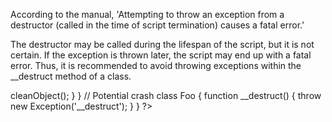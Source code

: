 According to the manual, 'Attempting to throw an exception from a destructor (called in the time of script termination) causes a fatal error.'

The destructor may be called during the lifespan of the script, but it is not certain. If the exception is thrown later, the script may end up with a fatal error. 
Thus, it is recommended to avoid throwing exceptions within the __destruct method of a class.

<?php

// No exception thrown
class Bar { 
    function __construct() {
        throw new Exception('__construct');
    }

    function __destruct() {
        $this->cleanObject();
    }
}

// Potential crash
class Foo { 
    function __destruct() {
        throw new Exception('__destruct');
    }
}

?>


